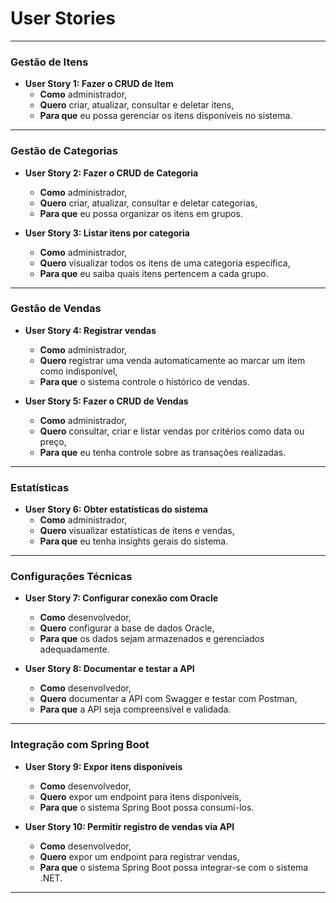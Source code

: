 # User Stories

---

### **Gestão de Itens**
- **User Story 1: Fazer o CRUD de Item**
  - **Como** administrador,  
  - **Quero** criar, atualizar, consultar e deletar itens,  
  - **Para que** eu possa gerenciar os itens disponíveis no sistema.

---

### **Gestão de Categorias**
- **User Story 2: Fazer o CRUD de Categoria**
  - **Como** administrador,  
  - **Quero** criar, atualizar, consultar e deletar categorias,  
  - **Para que** eu possa organizar os itens em grupos.

- **User Story 3: Listar itens por categoria**
  - **Como** administrador,  
  - **Quero** visualizar todos os itens de uma categoria específica,  
  - **Para que** eu saiba quais itens pertencem a cada grupo.

---

### **Gestão de Vendas**
- **User Story 4: Registrar vendas**
  - **Como** administrador,  
  - **Quero** registrar uma venda automaticamente ao marcar um item como indisponível,  
  - **Para que** o sistema controle o histórico de vendas.

- **User Story 5: Fazer o CRUD de Vendas**
  - **Como** administrador,  
  - **Quero** consultar, criar e listar vendas por critérios como data ou preço,  
  - **Para que** eu tenha controle sobre as transações realizadas.

---

### **Estatísticas**
- **User Story 6: Obter estatísticas do sistema**
  - **Como** administrador,  
  - **Quero** visualizar estatísticas de itens e vendas,  
  - **Para que** eu tenha insights gerais do sistema.

---

### **Configurações Técnicas**
- **User Story 7: Configurar conexão com Oracle**
  - **Como** desenvolvedor,  
  - **Quero** configurar a base de dados Oracle,  
  - **Para que** os dados sejam armazenados e gerenciados adequadamente.

- **User Story 8: Documentar e testar a API**
  - **Como** desenvolvedor,  
  - **Quero** documentar a API com Swagger e testar com Postman,  
  - **Para que** a API seja compreensível e validada.

---

### **Integração com Spring Boot**
- **User Story 9: Expor itens disponíveis**
  - **Como** desenvolvedor,  
  - **Quero** expor um endpoint para itens disponíveis,  
  - **Para que** o sistema Spring Boot possa consumi-los.

- **User Story 10: Permitir registro de vendas via API**
  - **Como** desenvolvedor,  
  - **Quero** expor um endpoint para registrar vendas,  
  - **Para que** o sistema Spring Boot possa integrar-se com o sistema .NET.

---
